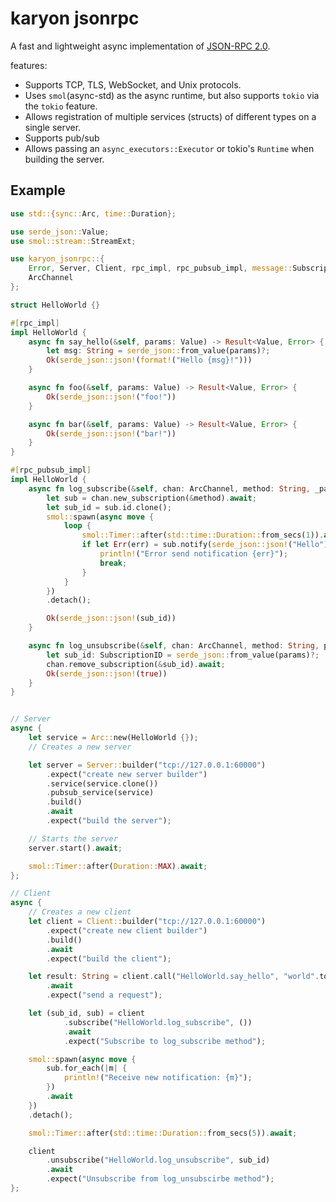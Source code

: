 # karyon jsonrpc

A fast and lightweight async implementation of [JSON-RPC
2.0](https://www.jsonrpc.org/specification).

features: 
- Supports TCP, TLS, WebSocket, and Unix protocols.
- Uses `smol`(async-std) as the async runtime, but also supports `tokio` via the 
  `tokio` feature.
- Allows registration of multiple services (structs) of different types on a
  single server.
- Supports pub/sub  
- Allows passing an `async_executors::Executor` or tokio's `Runtime` when building
  the server.

## Example

```rust
use std::{sync::Arc, time::Duration};

use serde_json::Value;
use smol::stream::StreamExt;

use karyon_jsonrpc::{
    Error, Server, Client, rpc_impl, rpc_pubsub_impl, message::SubscriptionID, 
    ArcChannel
};

struct HelloWorld {}

#[rpc_impl]
impl HelloWorld {
    async fn say_hello(&self, params: Value) -> Result<Value, Error> {
        let msg: String = serde_json::from_value(params)?;
        Ok(serde_json::json!(format!("Hello {msg}!")))
    }

    async fn foo(&self, params: Value) -> Result<Value, Error> {
        Ok(serde_json::json!("foo!"))
    }

    async fn bar(&self, params: Value) -> Result<Value, Error> {
        Ok(serde_json::json!("bar!"))
    }
}

#[rpc_pubsub_impl]
impl HelloWorld {
    async fn log_subscribe(&self, chan: ArcChannel, method: String, _params: Value) -> Result<Value, Error> {
        let sub = chan.new_subscription(&method).await;
        let sub_id = sub.id.clone();
        smol::spawn(async move {
            loop {
                smol::Timer::after(std::time::Duration::from_secs(1)).await;
                if let Err(err) = sub.notify(serde_json::json!("Hello")).await {
                    println!("Error send notification {err}");
                    break;
                }
            }
        })
        .detach();

        Ok(serde_json::json!(sub_id))
    }

    async fn log_unsubscribe(&self, chan: ArcChannel, method: String, params: Value) -> Result<Value, Error> {
        let sub_id: SubscriptionID = serde_json::from_value(params)?;
        chan.remove_subscription(&sub_id).await;
        Ok(serde_json::json!(true))
    }
}


// Server
async {
    let service = Arc::new(HelloWorld {});
    // Creates a new server

    let server = Server::builder("tcp://127.0.0.1:60000")
        .expect("create new server builder")
        .service(service.clone())
        .pubsub_service(service)
        .build()
        .await
        .expect("build the server");

    // Starts the server
    server.start().await;

    smol::Timer::after(Duration::MAX).await;
};

// Client
async {
    // Creates a new client
    let client = Client::builder("tcp://127.0.0.1:60000")
        .expect("create new client builder")
        .build()
        .await
        .expect("build the client");

    let result: String = client.call("HelloWorld.say_hello", "world".to_string())
        .await
        .expect("send a request");

    let (sub_id, sub) = client
            .subscribe("HelloWorld.log_subscribe", ())
            .await
            .expect("Subscribe to log_subscribe method");

    smol::spawn(async move {
        sub.for_each(|m| {
            println!("Receive new notification: {m}");
        })
        .await
    })
    .detach();

    smol::Timer::after(std::time::Duration::from_secs(5)).await;

    client
        .unsubscribe("HelloWorld.log_unsubscribe", sub_id)
        .await
        .expect("Unsubscribe from log_unsubscirbe method");
};

```




